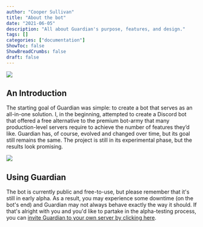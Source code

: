 ```yaml
---
author: "Cooper Sullivan"
title: "About the bot"
date: "2021-06-05"
description: "All about Guardian's purpose, features, and design."
tags: []
categories: ["documentation"]
ShowToc: false
ShowBreadCrumbs: false
draft: false
---
```


![](https://i.imgur.com/IU2KHIm.png#center)

## An Introduction
The starting goal of Guardian was simple: to create a bot that serves as an all-in-one solution.
I, in the beginning, attempted to create a Discord bot that offered a free alternative to the premium bot-army that many production-level servers require to achieve the number of features they’d like.
Guardian has, of course, evolved and changed over time, but its goal still remains the same. The project is still in its experimental phase, but the results look promising.

![](https://i.imgur.com/WRRruYb.png#center)

## Using Guardian
The bot is currently public and free-to-use, but please remember that it's still in early alpha.
As a result, you may experience some downtime (on the bot's end) and Guardian may not always behave exactly the way it should. If that's alright with you and you'd like to partake in the alpha-testing process,
you can [invite Guardian to your own server by clicking here](https://discord.com/api/oauth2/authorize?client_id=885618073904767008&permissions=8&scope=bot%20applications.commands).
